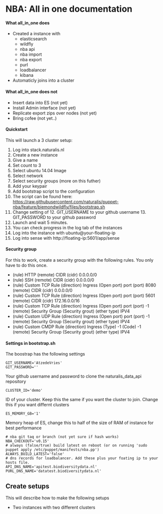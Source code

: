 # NBA: All in one documentation

#### What all_in_one does
* Created a instance with
  * elasticsearch
  * wildfly
  * nba api
  * nba import
  * nba export
  * purl
  * loadbalancer
  * kibana
* Automaticly joins into a cluster

#### What all_in_one does not
* Insert data into ES (not yet)
* Install Admin interface (not yet)
* Replicate export zips over nodes (not yet)
* Bring cofee (not yet..)

#### Quickstart
This will launch a 3 cluster setup:
1. Log into stack.naturalis.nl
2. Create a new instance
3. Give a name
4. Set count to 3
5. Select ubuntu 14.04 Image
6. Select network
7. Select security groups (more on this futher)
8. Add your keypair
9. Add bootstrap script to the configuration
  10. The script can be found here: https://raw.githubusercontent.com/naturalis/puppet-nba/feature/biemondwildfly/files/bootstrap.sh
  11. Change setting of
    12. GIT_USERNAME to your github username
    13. GIT_PASSWORD to your github password
10. Launch and wait 5 minutes.
11. You can check progress in the log tab of the instances
12. Log into the instance with ubuntu@your-floating-ip
13. Log into sense with http://floating-ip:5601/app/sense

#### Security group
For this to work, create a security group with the following rules. You only have to do this once.
* (rule) HTTP (remote) CIDR (cidr) 0.0.0.0/0
* (rule) SSH (remote) CIDR (cidr) 0.0.0.0/0
* (rule) Custom TCP Rule (direction) Ingress (Open port) port (port) 8080 (remote) CIDR (cidr) 0.0.0.0/0
* (rule) Custom TCP Rule (direction) Ingress (Open port) port (port) 5601 (remote) CIDR (cidr) 172.16.0.0/16
* (rule) Custom TCP Rule (direction) Ingress (Open port) port  (port) -1 (remote) Security Group (Security grout) <name of your security group> (ether type) IPV4
* (rule) Custom UDP Rule (direction) Ingress (Open port) port  (port) -1 (remote) Security Group (Security grout) <name of your security group> (ether type) IPV4
* (rule) Custom CMDP Rule (direction) Ingress (Type) -1  (Code) -1 (remote) Security Group (Security grout) <name of your security group> (ether type) IPV4



#### Settings in bootstrap.sh
The boostrap has the following settings
```
GIT_USERNAME='AtzedeVries'
GIT_PASSWORD=''
```
Your github username and password to clone the naturalis_data_api repository
```
CLUSTER_ID='demo'
```
ID of your cluster. Keep this the same if you want the cluster to join. Change this if you want differnt clusters
```
ES_MEMORY_GB='1'
```
Memory heap of ES, change this to half of the size of RAM of instance for best performance
```
# nba git taq or branch (not yet sure if hash works)
NBA_CHECKOUT='v0.15'
# always (false/true) build latest on reboot (or on running 'sudo puppet apply /etc/puppet/manifests/nba.pp')
ALWAYS_BUILD_LATEST='false'
# dns records for loadbalancer. Add these plus your foating ip to your hosts file.
API_DNS_NAME='apitest.biodiversitydata.nl'
PURL_DNS_NAME='datatest.biodiversitydata.nl'
```

## Create setups
This will describe how to make the following setups
* Two instances with two different clusters
